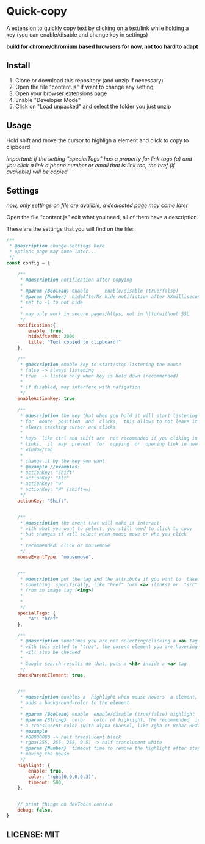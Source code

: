 # Quick-copy
A extension to quickly copy text by clicking on a text/link while holding a key (you can enable/disable and change key in settings)

__build for chrome/chromium based browsers for now, not too hard to adapt__

## Install
1. Clone or download this repository (and unzip if necessary)
2. Open the file "content.js" if want to change any setting
3. Open your browser extensions page
4. Enable "Developer Mode"
5. Click on "Load unpacked" and select the folder you just unzip


## Usage
Hold shift and move the cursor to highligh a element and click to copy to clipboard

*important: if the setting "specialTags" has a property for link tags (a) and you click a link a phone number or email that is link too, the href (if available) will be copied*

## Settings
_now, only settings on file are availble, a dedicated page may come later_

Open the file "content.js" edit what you need, all of them have a description.

These are the settings that you will find on the file:

```js
/**
 * @description change settings here
 * options page may come later...
 */
const config = {

    /**
     * @description notification after copying
     * 
     * @param {Boolean} enable      enable/disable (true/false)
     * @param {Number}  hideAfterMs hide notifiction after XXmilliseconds
     * set to -1 to not hide
     * 
     * may only work in secure pages/https, not in http/without SSL
     */
    notification:{
        enable: true,
        hideAfterMs: 2000,
        title: "Text copied to clipboard!"
    },

    /**
     * @description enable key to start/stop listening the mouse
     * false -> always listening
     * true  -> listen only when key is held down (recommended)
     * 
     * if disabled, may interfere with nafigation
     */
    enableActionKey: true,
    
    /**
     * @description the key that when you hold it will start listening
     * for  mouse  position  and  clicks,  this allows to not leave it
     * always tracking cursor and clicks
     * 
     * keys  like ctrl and shift are  not recomended if you cliking in
     * links,  it  may  prevent  for  copying  or  opening link in new
     * window/tab
     * 
     * change it by the key you want
     * @example //examples:
     * actionKey: "Shift"
     * actionKey: "Alt"
     * actionKey: "w"
     * actionKey: "W" (shift+w)
     */
    actionKey: "Shift",


    /**
     * @description the event that will make it interact
     * with what you want to select, you still need to click to copy
     * but changes if will select when mouse move or whe you click
     * 
     * recommended: click or mousemove
     */
    mouseEventType: "mousemove",


    /**
     * @description put the tag and the attribute if you want to  take
     * something  specifically, like "href" form <a> (links) or  "src"
     * from an image tag (<img>)
     * 
     * 
     */
    specialTags: {
        "A": "href"
    },

    /**
     * @description Sometimes you are not selecting/clicking a <a> tag
     * with this setted to "true", the parent element you are hovering 
     * will also be checked
     * 
     * Google search results do that, puts a <h3> inside a <a> tag
     */
    checkParentElement: true,


    /**
     * @description enables a  highlight when mouse hovers  a element,
     * adds a background-color to the element
     * 
     * @param {Boolean} enable  enable/disable (true/false) highlight
     * @param {String}  color   color of highlight, the recommended  is
     * a translucent color (with alpha channel, like rgba or 8char HEX)
     * @example
     * #00000080 -> half translucent black
     * rgba(255, 255, 255, 0.5) -> half translucent white
     * @param {Number}  timeout time to remove the highlight after stop
     * moving the mouse
     */
    highlight: {
        enable: true,
        color: "rgba(0,0,0,0.3)",
        timeout: 500,
    },


    // print things on devTools console
    debug: false,
}
```


## LICENSE: MIT
